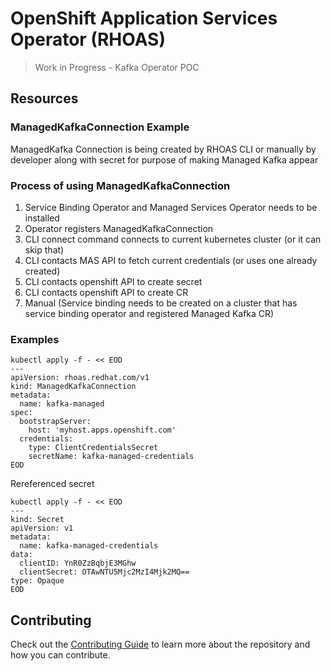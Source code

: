 # OpenShift Application Services Operator (RHOAS)

> Work in Progress - Kafka Operator POC

## Resources

### ManagedKafkaConnection Example

ManagedKafka Connection is being created by RHOAS CLI or manually by developer along with secret 
for purpose of making Managed Kafka appear

### Process of using ManagedKafkaConnection

1. Service Binding Operator and Managed Services Operator needs to be installed
1. Operator registers ManagedKafkaConnection
1. CLI connect command connects to current kubernetes cluster (or it can skip that)
1. CLI contacts MAS API to fetch current credentials (or uses one already created)
1. CLI contacts openshift API to create secret
1. CLI contacts openshift API to create CR
1. Manual (Service binding needs to be created on a cluster that has service binding operator and registered Managed Kafka CR)

### Examples

```
kubectl apply -f - << EOD
---
apiVersion: rhoas.redhat.com/v1
kind: ManagedKafkaConnection
metadata:
  name: kafka-managed
spec:
  bootstrapServer:
    host: 'myhost.apps.openshift.com'
  credentials:
    type: ClientCredentialsSecret
    secretName: kafka-managed-credentials
EOD
```

Rereferenced secret
```
kubectl apply -f - << EOD
---
kind: Secret
apiVersion: v1
metadata:
  name: kafka-managed-credentials
data:
  clientID: YnR0ZzBqbjE3MGhw
  clientSecret: OTAwNTU5Mjc2MzI4Mjk2MQ==
type: Opaque
EOD
```

## Contributing

Check out the [Contributing Guide](./CONTRIBUTING.md) to learn more about the repository and how you can contribute.
